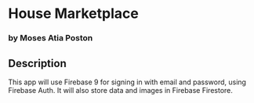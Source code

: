 # House Marketplace

### by Moses Atia Poston

## Description

This app will use Firebase 9 for signing in with email and password, using Firebase Auth. It will also store data and images in Firebase Firestore.
